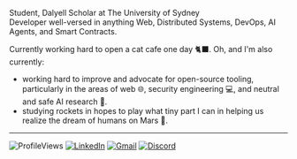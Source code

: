 Student, Dalyell Scholar at The University of Sydney \
Developer well-versed in anything Web, Distributed Systems, DevOps, AI Agents, and Smart Contracts.

Currently working hard to open a cat cafe one day 🐈‍⬛. Oh, and I'm also currently:
  - working hard to improve and advocate for open-source tooling, particularly in the areas of web 🌐, security engineering 💻, and neutral and safe AI research 🤖.
  - studying rockets in hopes to play what tiny part I can in helping us realize the dream of humans on Mars 🚀.

---

![ProfileViews](https://komarev.com/ghpvc/?username=abyanmajid&label=views&color=blueviolet) [![LinkedIn](https://img.shields.io/badge/abyanmajid-LinkedIn-blue)](https://www.linkedin.com/in/abyanmajid/) [![Gmail](https://img.shields.io/badge/abyan@abydyl.net-D14836?style=flat&logo=gmail&logoColor=white)](mailto:abyan@abydyl.net) [![Discord](https://img.shields.io/badge/abyanmajid-%235865F2.svg?style=flat&logo=discord&logoColor=white)](#)

